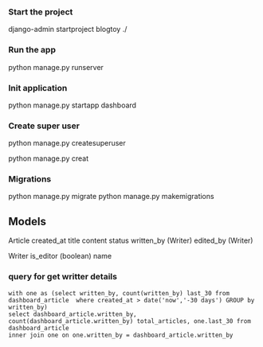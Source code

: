 ### Start the project
django-admin startproject blogtoy ./

### Run the app 
python manage.py runserver

### Init application 
python manage.py startapp dashboard

### Create super user
python manage.py createsuperuser

python manage.py creat
### Migrations 
python manage.py migrate
python manage.py makemigrations

## Models 

Article
created_at
title
content
status
written_by (Writer)
edited_by (Writer)

Writer
is_editor (boolean)
name


### query for get writter details 
    with one as (select written_by, count(written_by) last_30 from dashboard_article  where created_at > date('now','-30 days') GROUP by written_by)
    select dashboard_article.written_by, count(dashboard_article.written_by) total_articles, one.last_30 from dashboard_article  
    inner join one on one.written_by = dashboard_article.written_by